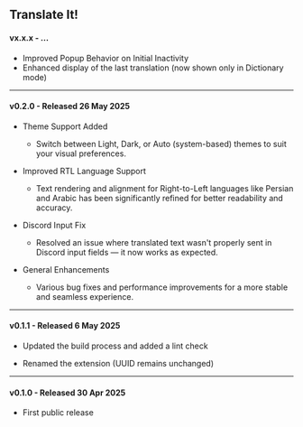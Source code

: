 ## Translate It!

#### vx.x.x - ...

- Improved Popup Behavior on Initial Inactivity
- Enhanced display of the last translation (now shown only in Dictionary mode)

---

#### v0.2.0 - Released 26 May 2025

- Theme Support Added
    - Switch between Light, Dark, or Auto (system-based) themes to suit your visual preferences.

- Improved RTL Language Support
    - Text rendering and alignment for Right-to-Left languages like Persian and Arabic has been significantly refined for better readability and accuracy.

- Discord Input Fix
    - Resolved an issue where translated text wasn't properly sent in Discord input fields — it now works as expected.

- General Enhancements
    - Various bug fixes and performance improvements for a more stable and seamless experience.

---

#### v0.1.1 - Released 6 May 2025

- Updated the build process and added a lint check

- Renamed the extension (UUID remains unchanged)

---

#### v0.1.0 - Released 30 Apr 2025

- First public release
